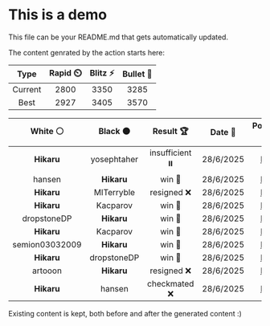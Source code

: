 # This is a demo

This file can be your README.md that gets automatically updated.

The content genrated by the action starts here:

<!--START_SECTION:chessStats-->
<!-- Automatically generated with https://github.com/Balastrong/chess-stats-action -->

| Type | Rapid ⏲️ | Blitz ⚡ | Bullet 🔫 |
|:---:|:---:|:---:|:---:|
| Current | 2800 | 3350 | 3285 |
| Best | 2927 | 3405 | 3570 |

| White ⚪ | Black ⚫ | Result 🏆 | Date 📅 | Position 🗺️ | Type 🕕 |
|:---:|:---:|:---:|:---:|:---:|:---:|
| **Hikaru** | yosephtaher | insufficient ⏸️ | 28/6/2025 | <a href="http://www.ee.unb.ca/cgi-bin/tervo/fen.pl?select=8/8/8/8/8/3K3k/8/8 b - - 0 68">Link</a> | Bullet |
| hansen | **Hikaru** | win 🥇 | 28/6/2025 | <a href="http://www.ee.unb.ca/cgi-bin/tervo/fen.pl?select=8/4kp2/3N2pp/2P5/8/7P/6PK/7r w - - 5 70">Link</a> | Bullet |
| **Hikaru** | MITerryble | resigned ❌ | 28/6/2025 | <a href="http://www.ee.unb.ca/cgi-bin/tervo/fen.pl?select=r2r2k1/pp3pp1/1q2p2P/4P3/5n2/2PB1b2/PP5P/R3RK2 w - - 0 25">Link</a> | Bullet |
| **Hikaru** | Kacparov | win 🥇 | 28/6/2025 | <a href="http://www.ee.unb.ca/cgi-bin/tervo/fen.pl?select=8/4R3/5p1k/1P1p3p/3P3q/4PP2/4K3/5Q2 b - - 11 48">Link</a> | Bullet |
| dropstoneDP | **Hikaru** | win 🥇 | 28/6/2025 | <a href="http://www.ee.unb.ca/cgi-bin/tervo/fen.pl?select=3rnrk1/p3qpp1/1pnN3p/4p3/2P1P1b1/5NP1/P2Q1PBP/1R1R2K1 w - - 1 21">Link</a> | Bullet |
| **Hikaru** | Kacparov | win 🥇 | 28/6/2025 | <a href="http://www.ee.unb.ca/cgi-bin/tervo/fen.pl?select=r1b2b1r/pp1ppkpp/n7/1N4B1/3p4/2P1PQ2/Rq3nPP/4K1NR b K - 1 14">Link</a> | Bullet |
| semion03032009 | **Hikaru** | win 🥇 | 28/6/2025 | <a href="http://www.ee.unb.ca/cgi-bin/tervo/fen.pl?select=8/p7/6r1/8/8/3p1K2/P2k4/8 w - - 0 56">Link</a> | Bullet |
| **Hikaru** | dropstoneDP | win 🥇 | 28/6/2025 | <a href="http://www.ee.unb.ca/cgi-bin/tervo/fen.pl?select=r7/3n1p1p/6p1/2k5/2Pp4/5P2/1P3BPP/3R2K1 b - - 1 46">Link</a> | Bullet |
| artooon | **Hikaru** | resigned ❌ | 28/6/2025 | <a href="http://www.ee.unb.ca/cgi-bin/tervo/fen.pl?select=8/1p3r1k/p5p1/7p/4Q3/2B2b2/PPP2R1P/5K2 b - - 0 45">Link</a> | Bullet |
| **Hikaru** | hansen | checkmated ❌ | 28/6/2025 | <a href="http://www.ee.unb.ca/cgi-bin/tervo/fen.pl?select=8/4b1k1/6P1/2p5/2P1p1Q1/P7/5q1r/6K1 w - - 10 73">Link</a> | Bullet |

<!--END_SECTION:chessStats-->

Existing content is kept, both before and after the generated content :)
